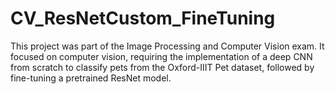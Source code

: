 # CV_ResNetCustom_FineTuning
This project was part of the Image Processing and Computer Vision exam. It focused on computer vision, requiring the implementation of a deep CNN from scratch to classify pets from the Oxford-IIIT Pet dataset, followed by fine-tuning a pretrained ResNet model.
